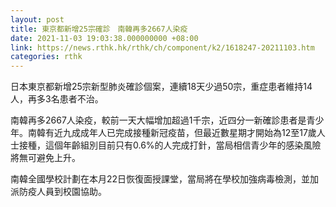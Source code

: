 ```yaml
---
layout: post
title: 東京都新增25宗確診　南韓再多2667人染疫　　
date: 2021-11-03 19:03:38.000000000 +08:00
link: https://news.rthk.hk/rthk/ch/component/k2/1618247-20211103.htm
categories: rthk
---
```


日本東京都新增25宗新型肺炎確診個案，連續18天少過50宗，重症患者維持14人，再多3名患者不治。

南韓再多2667人染疫，較前一天大幅增加超過1千宗，近四分一新確診患者是青少年。南韓有近九成成年人已完成接種新冠疫苗，但最近數星期才開始為12至17歲人士接種，這個年齡組別目前只有0.6%的人完成打針，當局相信青少年的感染風險將無可避免上升。

南韓全國學校計劃在本月22日恢復面授課堂，當局將在學校加強病毒檢測，並加派防疫人員到校園協助。
